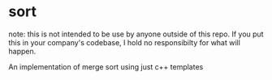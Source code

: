 # sort

note: this is not intended to be use by anyone outside of this repo. If you put this in your company's codebase, I hold no responsibilty for what will happen.

An implementation of merge sort using just c++ templates
